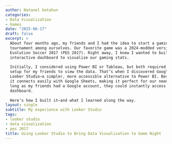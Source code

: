 ```yaml
---
author: Natanel Getahun
categories:
- Data Visualization
- Games
date: "2025-06-17"
draft: false
excerpt: >
  About four months ago, my friends and I had the idea to start a gaming 
  tournament among ourselves. Our favorite game was a 2024-modded version of Pro 
  Evolution Soccer 2017 (PES 2017). Right away, I knew I wanted to build an 
  interactive dashboard to visualize our gaming stats.
  
  Initially, I considered using Power BI or Tableau, but both required extra 
  setup for my friends to view the data. That’s when I discovered Google’s 
  Looker Studio—a simpler, more accessible alternative to Power BI. Best of all, 
  it connects easily with Google Sheets, making it perfect for our needs. As 
  long as my friends had a Google account, they could instantly access the 
  dashboard.
  
  Here’s how I built it—and what I learned along the way.
layout: single
subtitle: My experience with Looker Studio
tags:
- looker studio
- data visualization
- pes 2017
title: Using Looker Studio to Bring Data Visualization to Game Night
---
```


